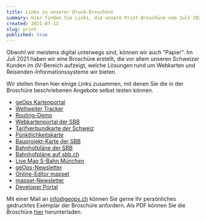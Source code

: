 ```yaml
---
title: Links zu unserer Druck-Broschüre
summary: Hier finden Sie Links, die unsere Print-Broschüre vom Juli 2021 ergänzen.
created: 2021-07-12
slug: print
published: true
---
```

Obwohl wir meistens digital unterwegs sind, können wir auch "Papier". Im Juli 2021 haben wir eine Broschüre erstellt, die vor allem unseren Schweizer Kunden im öV-Bereich aufzeigt, welche Lösungen rund um Webkarten und Reisenden-Informationssysteme wir bieten.

Wir stellen Ihnen hier einige Links zusammen, mit denen Sie die in der Broschüre beschriebenen Angebote selbst testen können.

* [geOps Kartenportal](https://mobility.portal.geops.io)
* [Weltweiter Tracker](https://tracker.geops.ch)
* [Routing-Demo](https://routing-demo.geops.io)
* [Webkartenportal der SBB](https://maps.trafimage.ch)
* [Tarifverbundkarte der Schweiz](https://maps2.trafimage.ch/ch.sbb.tarifverbundkarte.public)
* [Pünktlichkeitskarte](https://maps2.trafimage.ch/ch.sbb.netzkarte?layers=ch.sbb.puenktlichkeit-all)
* [Bauprojekt-Karte der SBB](https://company.sbb.ch/de/ueber-die-sbb/projekte/karte.html)
* [Bahnhofpläne der SBB](https://plans.trafimage.ch)
* [Bahnhofpläne auf sbb.ch](https://www.sbb.ch/de/bahnhof-services.html)
* [Live Map S-Bahn München](https://s-bahn-muenchen-live.de/)
* [geOps-Newsletter](https://geops.ch/newsletter)
* [Online-Editor mapset](https://mapset.ch)
* [mapset-Newsletter](https://geops.sh/6E83A54F98A4E7532)
* [Developer Portal](https://developer.geops.io)

Mit einer Mail an [info@geops.ch](mailto:info@geops.ch) können Sie gerne Ihr persönliches gedrucktes Exemplar der Broschüre anfordern. Als PDF können Sie die Broschüre [hier](/images/geops_broschuere_solutions_web.pdf) herunterladen.